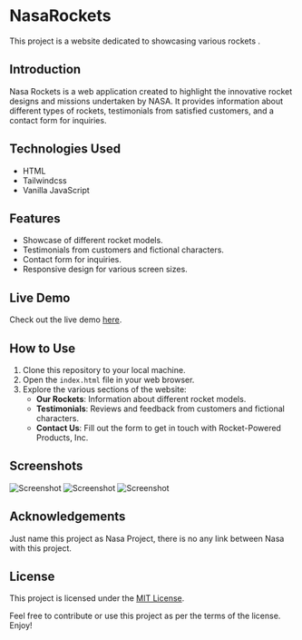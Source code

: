 # NasaRockets

This project is a website dedicated to showcasing various rockets . 

## Introduction

Nasa Rockets is a web application created to highlight the innovative rocket designs and missions undertaken by NASA. It provides information about different types of rockets, testimonials from satisfied customers, and a contact form for inquiries.

## Technologies Used

- HTML
- Tailwindcss 
- Vanilla JavaScript

## Features

- Showcase of different rocket models.
- Testimonials from customers and fictional characters.
- Contact form for inquiries.
- Responsive design for various screen sizes.

## Live Demo

Check out the live demo [here](https://neptech-roshan.github.io/Nasa-Rocket/).

## How to Use

1. Clone this repository to your local machine.
2. Open the `index.html` file in your web browser.
3. Explore the various sections of the website:
   - **Our Rockets**: Information about different rocket models.
   - **Testimonials**: Reviews and feedback from customers and fictional characters.
   - **Contact Us**: Fill out the form to get in touch with Rocket-Powered Products, Inc.

## Screenshots

![Screenshot](screenshots/screenshot1.jpg)
![Screenshot](screenshots/screenshot2.jpg)
![Screenshot](screenshots/screenshot3.jpg)


## Acknowledgements

Just name this project as Nasa Project, there is no any link between Nasa with this project. 


## License

This project is licensed under the [MIT License](license.txt).

Feel free to contribute or use this project as per the terms of the license. Enjoy!
